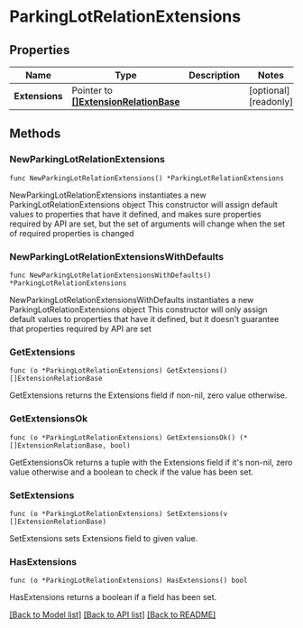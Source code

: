 # ParkingLotRelationExtensions

## Properties

Name | Type | Description | Notes
------------ | ------------- | ------------- | -------------
**Extensions** | Pointer to [**[]ExtensionRelationBase**](ExtensionRelationBase.md) |  | [optional] [readonly]

## Methods

### NewParkingLotRelationExtensions

`func NewParkingLotRelationExtensions() *ParkingLotRelationExtensions`

NewParkingLotRelationExtensions instantiates a new ParkingLotRelationExtensions object
This constructor will assign default values to properties that have it defined,
and makes sure properties required by API are set, but the set of arguments
will change when the set of required properties is changed

### NewParkingLotRelationExtensionsWithDefaults

`func NewParkingLotRelationExtensionsWithDefaults() *ParkingLotRelationExtensions`

NewParkingLotRelationExtensionsWithDefaults instantiates a new ParkingLotRelationExtensions object
This constructor will only assign default values to properties that have it defined,
but it doesn't guarantee that properties required by API are set

### GetExtensions

`func (o *ParkingLotRelationExtensions) GetExtensions() []ExtensionRelationBase`

GetExtensions returns the Extensions field if non-nil, zero value otherwise.

### GetExtensionsOk

`func (o *ParkingLotRelationExtensions) GetExtensionsOk() (*[]ExtensionRelationBase, bool)`

GetExtensionsOk returns a tuple with the Extensions field if it's non-nil, zero value otherwise
and a boolean to check if the value has been set.

### SetExtensions

`func (o *ParkingLotRelationExtensions) SetExtensions(v []ExtensionRelationBase)`

SetExtensions sets Extensions field to given value.

### HasExtensions

`func (o *ParkingLotRelationExtensions) HasExtensions() bool`

HasExtensions returns a boolean if a field has been set.

[[Back to Model list]](../README.md#documentation-for-models) [[Back to API list]](../README.md#documentation-for-api-endpoints) [[Back to README]](../README.md)
